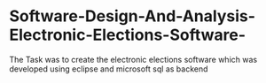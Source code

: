 # Software-Design-And-Analysis-Electronic-Elections-Software-

The Task was to create the electronic elections software which was developed using eclipse and microsoft sql as backend
